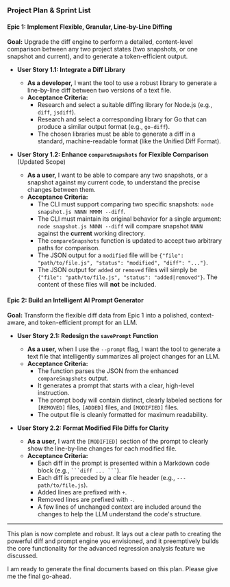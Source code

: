 ### **Project Plan & Sprint List**

#### **Epic 1: Implement Flexible, Granular, Line-by-Line Diffing**

**Goal:** Upgrade the diff engine to perform a detailed, content-level comparison between any two project states (two snapshots, or one snapshot and current), and to generate a token-efficient output.

*   **User Story 1.1: Integrate a Diff Library**
    *   **As a developer,** I want the tool to use a robust library to generate a line-by-line diff between two versions of a text file.
    *   **Acceptance Criteria:**
        *   Research and select a suitable diffing library for Node.js (e.g., `diff`, `jsdiff`).
        *   Research and select a corresponding library for Go that can produce a similar output format (e.g., `go-diff`).
        *   The chosen libraries must be able to generate a diff in a standard, machine-readable format (like the Unified Diff Format).

*   **User Story 1.2: Enhance `compareSnapshots` for Flexible Comparison** (Updated Scope)
    *   **As a user,** I want to be able to compare any two snapshots, or a snapshot against my current code, to understand the precise changes between them.
    *   **Acceptance Criteria:**
        *   The CLI must support comparing two specific snapshots: `node snapshot.js NNNN MMMM --diff`.
        *   The CLI must maintain its original behavior for a single argument: `node snapshot.js NNNN --diff` will compare snapshot `NNNN` against the **current** working directory.
        *   The `compareSnapshots` function is updated to accept two arbitrary paths for comparison.
        *   The JSON output for a `modified` file will be `{"file": "path/to/file.js", "status": "modified", "diff": "..."}`.
        *   The JSON output for `added` or `removed` files will simply be `{"file": "path/to/file.js", "status": "added|removed"}`. The content of these files will **not** be included.

#### **Epic 2: Build an Intelligent AI Prompt Generator**

**Goal:** Transform the flexible diff data from Epic 1 into a polished, context-aware, and token-efficient prompt for an LLM.

*   **User Story 2.1: Redesign the `savePrompt` Function**
    *   **As a user,** when I use the `--prompt` flag, I want the tool to generate a text file that intelligently summarizes all project changes for an LLM.
    *   **Acceptance Criteria:**
        *   The function parses the JSON from the enhanced `compareSnapshots` output.
        *   It generates a prompt that starts with a clear, high-level instruction.
        *   The prompt body will contain distinct, clearly labeled sections for `[REMOVED]` files, `[ADDED]` files, and `[MODIFIED]` files.
        *   The output file is cleanly formatted for maximum readability.

*   **User Story 2.2: Format Modified File Diffs for Clarity**
    *   **As a user,** I want the `[MODIFIED]` section of the prompt to clearly show the line-by-line changes for each modified file.
    *   **Acceptance Criteria:**
        *   Each diff in the prompt is presented within a Markdown code block (e.g., ` ```diff ... ``` `).
        *   Each diff is preceded by a clear file header (e.g., `--- path/to/file.js`).
        *   Added lines are prefixed with `+`.
        *   Removed lines are prefixed with `-`.
        *   A few lines of unchanged context are included around the changes to help the LLM understand the code's structure.

---

This plan is now complete and robust. It lays out a clear path to creating the powerful diff and prompt engine you envisioned, and it preemptively builds the core functionality for the advanced regression analysis feature we discussed.

I am ready to generate the final documents based on this plan. Please give me the final go-ahead.